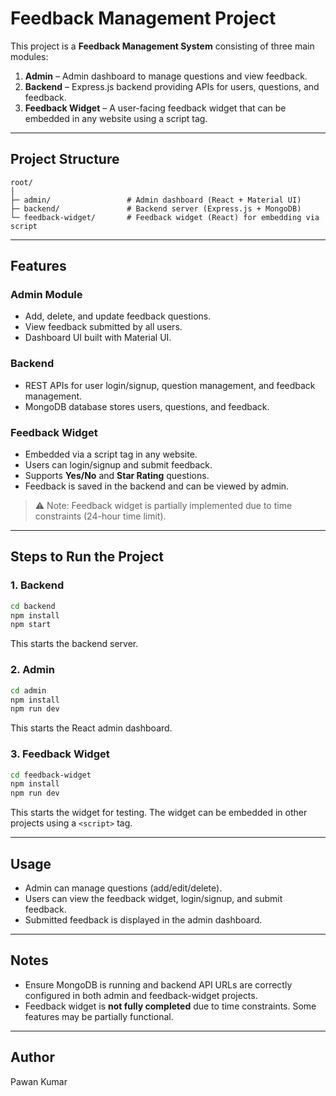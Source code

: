 # Feedback Management Project

This project is a **Feedback Management System** consisting of three main modules:

1. **Admin** – Admin dashboard to manage questions and view feedback.
2. **Backend** – Express.js backend providing APIs for users, questions, and feedback.
3. **Feedback Widget** – A user-facing feedback widget that can be embedded in any website using a script tag.

---

## Project Structure

```
root/
│
├─ admin/                 # Admin dashboard (React + Material UI)
├─ backend/               # Backend server (Express.js + MongoDB)
└─ feedback-widget/       # Feedback widget (React) for embedding via script
```

---

## Features

### Admin Module
- Add, delete, and update feedback questions.
- View feedback submitted by all users.
- Dashboard UI built with Material UI.

### Backend
- REST APIs for user login/signup, question management, and feedback management.
- MongoDB database stores users, questions, and feedback.

### Feedback Widget
- Embedded via a script tag in any website.
- Users can login/signup and submit feedback.
- Supports **Yes/No** and **Star Rating** questions.
- Feedback is saved in the backend and can be viewed by admin.

> ⚠️ Note: Feedback widget is partially implemented due to time constraints (24-hour time limit).

---

## Steps to Run the Project

### 1. Backend
```bash
cd backend
npm install
npm start
```
This starts the backend server.

### 2. Admin
```bash
cd admin
npm install
npm run dev
```
This starts the React admin dashboard.

### 3. Feedback Widget
```bash
cd feedback-widget
npm install
npm run dev
```
This starts the widget for testing. The widget can be embedded in other projects using a `<script>` tag.

---

## Usage

- Admin can manage questions (add/edit/delete).
- Users can view the feedback widget, login/signup, and submit feedback.
- Submitted feedback is displayed in the admin dashboard.

---

## Notes
- Ensure MongoDB is running and backend API URLs are correctly configured in both admin and feedback-widget projects.
- Feedback widget is **not fully completed** due to time constraints. Some features may be partially functional.

---

## Author

Pawan Kumar

